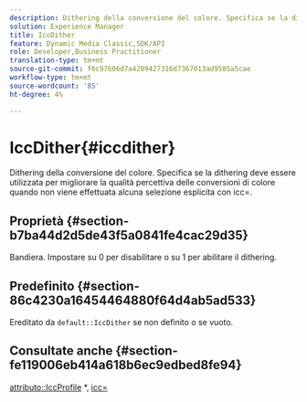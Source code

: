 ```yaml
---
description: Dithering della conversione del colore. Specifica se la dithering deve essere utilizzata per migliorare la qualità percettiva delle conversioni di colore quando non viene effettuata alcuna selezione esplicita con icc=.
solution: Experience Manager
title: IccDither
feature: Dynamic Media Classic,SDK/API
role: Developer,Business Practitioner
translation-type: tm+mt
source-git-commit: f6c97606d7a4209427316d7367013ad9585a5cae
workflow-type: tm+mt
source-wordcount: '85'
ht-degree: 4%

---
```



# IccDither{#iccdither}

Dithering della conversione del colore. Specifica se la dithering deve essere utilizzata per migliorare la qualità percettiva delle conversioni di colore quando non viene effettuata alcuna selezione esplicita con icc=.

## Proprietà {#section-b7ba44d2d5de43f5a0841fe4cac29d35}

Bandiera. Impostare su 0 per disabilitare o su 1 per abilitare il dithering.

## Predefinito {#section-86c4230a16454464880f64d4ab5ad533}

Ereditato da `default::IccDither` se non definito o se vuoto.

## Consultate anche {#section-fe119006eb414a618b6ec9edbed8fe94}

[attributo::IccProfile](../../../../../is-api/image-catalog/image-serving-api-ref/c-image-catalog-reference/c-attributes-reference/r-iccprofilegray.md) *,  [icc=](../../../../../is-api/http-ref/image-serving-api-ref/c-http-protocol-reference/c-command-reference/r-icc.md#reference-182b5679e21e4df3b4d330535a5a7517)
